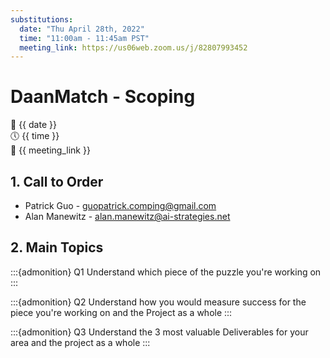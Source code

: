 ```yaml
---
substitutions:
  date: "Thu April 28th, 2022"
  time: "11:00am - 11:45am PST"
  meeting_link: https://us06web.zoom.us/j/82807993452
---
```


# DaanMatch - Scoping

📅 {{ date }} <br>
🕔 {{ time }} <br>
🔗 {{ meeting_link }} <br>

## 1. Call to Order

- Patrick Guo - guopatrick.comping@gmail.com
- Alan Manewitz - alan.manewitz@ai-strategies.net

## 2. Main Topics

:::{admonition} Q1
Understand which piece of the puzzle you're working on
:::

:::{admonition} Q2
Understand how you would measure success for the piece you're working on and the Project as a whole
:::

:::{admonition} Q3
Understand the 3 most valuable Deliverables for your area and the project as a whole
:::
